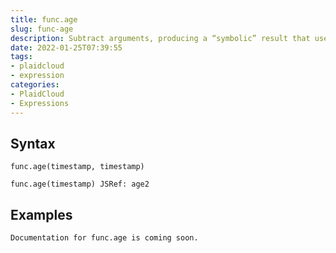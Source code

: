 ```yaml
---
title: func.age
slug: func-age
description: Subtract arguments, producing a “symbolic” result that uses years and months, rather than just days
date: 2022-01-25T07:39:55
tags:
- plaidcloud
- expression
categories:
- PlaidCloud
- Expressions
---
```



## Syntax



```
func.age(timestamp, timestamp)
```


```
func.age(timestamp) JSRef: age2
```


## Examples



```
Documentation for func.age is coming soon.
```
